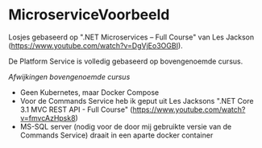 # MicroserviceVoorbeeld

Losjes gebaseerd op ".NET Microservices – Full Course" van Les Jackson (https://www.youtube.com/watch?v=DgVjEo3OGBI).

De Platform Service is volledig gebaseerd op bovengenoemde cursus.

*Afwijkingen bovengenoemde cursus*

- Geen Kubernetes, maar Docker Compose
- Voor de Commands Service heb ik geput uit Les Jacksons ".NET Core 3.1 MVC REST API - Full Course" (https://www.youtube.com/watch?v=fmvcAzHpsk8)
- MS-SQL server (nodig voor de door mij gebruikte versie van de Commands Service) draait in een aparte docker container 
